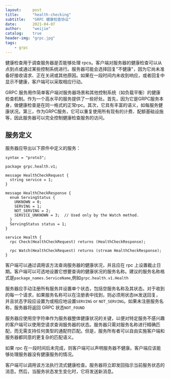 ```yaml
---
layout:     post
title:      "health-checking"
subtitle:   "GRPC 健康检查协议"
date:       2021-04-07
author:     "weijie"
catalog:    true
header-img: "grpc.jpg"
tags:
    - grpc
---
```


健康检查用于调查服务器是否能够处理 rpcs。客户端对服务器的健康检查可以从点到点或通过某些控制系统进行。服务器可能会选择回复"不健康"，因为它尚未准备好接收请求、正在关闭或其他原因。如果在一段时间内未收到响应，或者回复中显示不健康，客户端可以采取相应行动。

GRPC 服务用作简单客户端对服务器场景和其他控制系统（如负载平衡）的健康检查机制。作为一个高水平的服务提供了一些好处。首先，因为它是GRPC服务本身，做健康检查是在同一格式的正常rpc。其次，它具有丰富的语义，如每服务健康状况。第三，作为GRPC服务，它可以重复使用所有现有的计费、配额基础设施等，因此服务器可以完全控制健康检查服务的访问。

## 服务定义

服务器应导出以下原件中定义的服务：

```
syntax = "proto3";

package grpc.health.v1;

message HealthCheckRequest {
  string service = 1;
}

message HealthCheckResponse {
  enum ServingStatus {
    UNKNOWN = 0;
    SERVING = 1;
    NOT_SERVING = 2;
    SERVICE_UNKNOWN = 3;  // Used only by the Watch method.
  }
  ServingStatus status = 1;
}

service Health {
  rpc Check(HealthCheckRequest) returns (HealthCheckResponse);

  rpc Watch(HealthCheckRequest) returns (stream HealthCheckResponse);
}
```

客户端可以通过调用该方法查询服务器的健康状况，并且应在 rpc 上设置截止日期。客户端可以可选地设置它想要查询的健康状况的服务名称。建议的服务名称格式是`package_names.ServiceName`,例如`grpc.health.v1.Health`

服务器应手动注册所有服务并设置单个状态，包括空服务名称及其状态。对于收到的每一个请求，如果服务名称可以在注册表中找到，则必须用状态`OK`发送回复，并且状态字段应设置为或相应地设置`SERVING` or `NOT_SERVING`。如果未注册服务名称，服务器将返回 GRPC 状态`NOT_FOUND`

服务器应使用空字符串作为服务器整体健康状况的关键，以便对特定服务不感兴趣的客户端可以使用空请求查询服务器的状态。服务器只需对服务名称进行精确匹配，而无需支持任何类型的通配符匹配。但是，服务所有者可以自由实施客户端和服务器都同意的更复杂的匹配语义。

如果 rpc 在一段时间后未完成，则客户端可以声明服务器不健康。客户端应该能够处理服务器没有健康服务的情况。

客户端可以调用该方法执行流式健康检查。服务器将立即发回指示当前服务状态的消息。然后，当服务状态发生变化时，它将发送新消息。